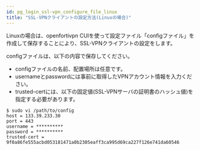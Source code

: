 ```yaml
---
id: pg_login_ssl-vpn_configure_file_linux
title: "SSL-VPNクライアントの設定方法(Linuxの場合)"
---
```



Linuxの場合は、openfortivpn CUIを使って設定ファイル「configファイル」を作成して保存することにより、SSL-VPNクライアントの設定をします。

configファイルは、以下の内容で保存してください。
- configファイルの名前、配置場所は任意です。
- usernameとpasswordには事前に取得したVPNアカウント情報を入力ください。
- trusted-certには、以下の固定値(SSL-VPNサーバの証明書のハッシュ値)を指定する必要があります。
```
$ sudo vi /path/to/config
host = 133.39.233.30
port = 443
username = **********
password = **********
trusted-cert = 9f0a86fe555acbd053181471a0b2305eaff3ca995d69ca227f126e741da60546
```
